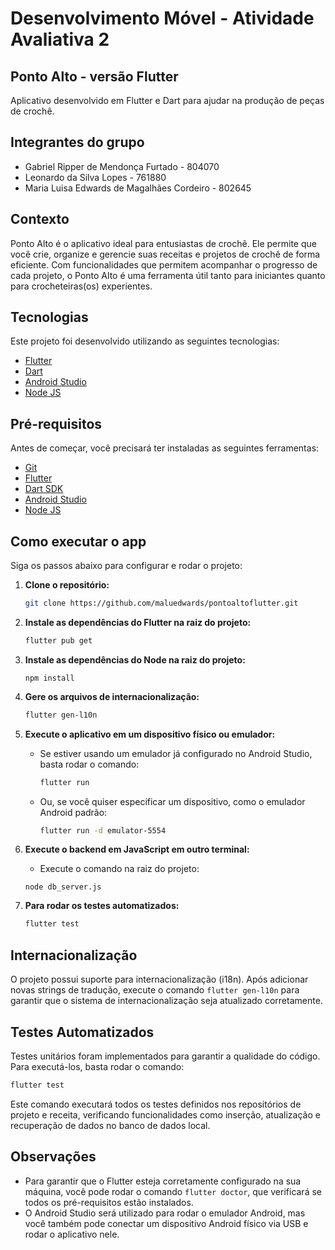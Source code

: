 
# Desenvolvimento Móvel - Atividade Avaliativa 2

## Ponto Alto - versão Flutter
Aplicativo desenvolvido em Flutter e Dart para ajudar na produção de peças de crochê.

## Integrantes do grupo
- Gabriel Ripper de Mendonça Furtado - 804070
- Leonardo da Silva Lopes - 761880
- Maria Luisa Edwards de Magalhães Cordeiro - 802645

## Contexto
Ponto Alto é o aplicativo ideal para entusiastas de crochê. Ele permite que você crie, organize e gerencie suas receitas e projetos de crochê de forma eficiente. Com funcionalidades que permitem acompanhar o progresso de cada projeto, o Ponto Alto é uma ferramenta útil tanto para iniciantes quanto para crocheteiras(os) experientes.

## Tecnologias

Este projeto foi desenvolvido utilizando as seguintes tecnologias:

- [Flutter](https://flutter.dev/)
- [Dart](https://dart.dev/)
- [Android Studio](https://developer.android.com/studio)
- [Node JS](https://nodejs.org/pt)

## Pré-requisitos

Antes de começar, você precisará ter instaladas as seguintes ferramentas:

- [Git](https://git-scm.com)
- [Flutter](https://flutter.dev/docs/get-started/install)
- [Dart SDK](https://dart.dev/get-dart)
- [Android Studio](https://developer.android.com/studio)
- [Node JS](https://nodejs.org/en/download/prebuilt-installer)

## Como executar o app

Siga os passos abaixo para configurar e rodar o projeto:

1. **Clone o repositório:**

   ```bash
   git clone https://github.com/maluedwards/pontoaltoflutter.git
   ```

2. **Instale as dependências do Flutter na raiz do projeto:**

   ```bash
   flutter pub get
   ```
3. **Instale as dependências do Node na raiz do projeto:**
      ```
      npm install
      ```

4. **Gere os arquivos de internacionalização:**

   ```bash
   flutter gen-l10n
   ```

5. **Execute o aplicativo em um dispositivo físico ou emulador:**

   - Se estiver usando um emulador já configurado no Android Studio, basta rodar o comando:

     ```bash
     flutter run
     ```

   - Ou, se você quiser especificar um dispositivo, como o emulador Android padrão:

     ```bash
     flutter run -d emulator-5554
     ```
6. **Execute o backend em JavaScript em outro terminal:**
      - Execute o comando na raiz do projeto:
      ```
      node db_server.js
      ``` 
7. **Para rodar os testes automatizados:**

   ```bash
   flutter test
   ```

## Internacionalização

O projeto possui suporte para internacionalização (i18n). Após adicionar novas strings de tradução, execute o comando `flutter gen-l10n` para garantir que o sistema de internacionalização seja atualizado corretamente.

## Testes Automatizados

Testes unitários foram implementados para garantir a qualidade do código. Para executá-los, basta rodar o comando:

```bash
flutter test
```

Este comando executará todos os testes definidos nos repositórios de projeto e receita, verificando funcionalidades como inserção, atualização e recuperação de dados no banco de dados local.

## Observações

- Para garantir que o Flutter esteja corretamente configurado na sua máquina, você pode rodar o comando `flutter doctor`, que verificará se todos os pré-requisitos estão instalados.
- O Android Studio será utilizado para rodar o emulador Android, mas você também pode conectar um dispositivo Android físico via USB e rodar o aplicativo nele.
